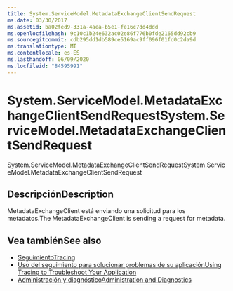 ```yaml
---
title: System.ServiceModel.MetadataExchangeClientSendRequest
ms.date: 03/30/2017
ms.assetid: ba02fed9-331a-4aea-b5e1-fe16c7dd4ddd
ms.openlocfilehash: 9c10c1b24e632ac02e86f776b0fde2165dd92cb9
ms.sourcegitcommit: cdb295dd1db589ce5169ac9ff096f01fd0c2da9d
ms.translationtype: MT
ms.contentlocale: es-ES
ms.lasthandoff: 06/09/2020
ms.locfileid: "84595991"
---
```

# <a name="systemservicemodelmetadataexchangeclientsendrequest"></a><span data-ttu-id="d28b8-102">System.ServiceModel.MetadataExchangeClientSendRequest</span><span class="sxs-lookup"><span data-stu-id="d28b8-102">System.ServiceModel.MetadataExchangeClientSendRequest</span></span>
<span data-ttu-id="d28b8-103">System.ServiceModel.MetadataExchangeClientSendRequest</span><span class="sxs-lookup"><span data-stu-id="d28b8-103">System.ServiceModel.MetadataExchangeClientSendRequest</span></span>  
  
## <a name="description"></a><span data-ttu-id="d28b8-104">Descripción</span><span class="sxs-lookup"><span data-stu-id="d28b8-104">Description</span></span>  
 <span data-ttu-id="d28b8-105">MetadataExchangeClient está enviando una solicitud para los metadatos.</span><span class="sxs-lookup"><span data-stu-id="d28b8-105">The MetadataExchangeClient is sending a request for metadata.</span></span>  
  
## <a name="see-also"></a><span data-ttu-id="d28b8-106">Vea también</span><span class="sxs-lookup"><span data-stu-id="d28b8-106">See also</span></span>

- [<span data-ttu-id="d28b8-107">Seguimiento</span><span class="sxs-lookup"><span data-stu-id="d28b8-107">Tracing</span></span>](index.md)
- [<span data-ttu-id="d28b8-108">Uso del seguimiento para solucionar problemas de su aplicación</span><span class="sxs-lookup"><span data-stu-id="d28b8-108">Using Tracing to Troubleshoot Your Application</span></span>](using-tracing-to-troubleshoot-your-application.md)
- [<span data-ttu-id="d28b8-109">Administración y diagnóstico</span><span class="sxs-lookup"><span data-stu-id="d28b8-109">Administration and Diagnostics</span></span>](../index.md)
